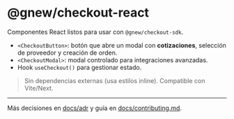 
# @gnew/checkout-react

Componentes React listos para usar con `@gnew/checkout-sdk`.

- `<CheckoutButton>`: botón que abre un modal con **cotizaciones**, selección de proveedor y creación de orden.
- `<CheckoutModal>`: modal controlado para integraciones avanzadas.
- Hook `useCheckout()` para gestionar estado.

> Sin dependencias externas (usa estilos inline). Compatible con Vite/Next.



---
Más decisiones en [docs/adr](../../docs/adr/) y guía en [docs/contributing.md](../../docs/contributing.md).
